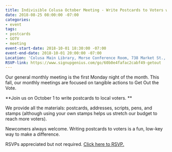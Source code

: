 ```yaml
---
title: Indivisible Colusa October Meeting - Write Postcards to Voters with Us
date: 2018-08-25 08:00:00 -07:00
categories:
- event
tags:
- postcards
- GOTV
- meeting
event-start-date: 2018-10-01 18:30:00 -07:00
event-end-date: 2018-10-01 20:00:00 -07:00
Location: 'Colusa Main Library, Morse Conference Room, 738 Market St., Colusa, CA '
RSVP-link: https://www.signupgenius.com/go/60b0e4fafac2cabf49-getout
---
```


Our general monthly meeting is the first Monday night of the month. This fall, our monthly meetings are focused on tangible actions to Get Out the Vote. 

**Join us on October 1 to write postcards to local voters. **

We provide all the materials: postcards, addresses, scripts, pens, and stamps (although using your own stamps helps us stretch our budget to reach more voters). 

Newcomers always welcome. Writing postcards to voters is a fun, low-key way to make a difference. 

RSVPs appreciated but not required. [Click here to RSVP.](https://www.signupgenius.com/go/60b0e4fafac2cabf49-getout)